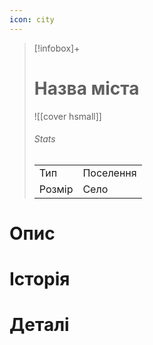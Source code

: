 ```yaml
---
icon: city
---
```

>[!infobox]+
># Назва міста
>![[cover hsmall]]
>###### Stats
>|     |     |
>| --- | --- |
>|   Тип  | Поселення     |
>|   Розмір  | Село     |


# Опис

# Історія

# Деталі